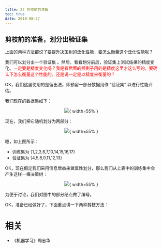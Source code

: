 ```yaml
---
title: 22 剪枝前的准备
toc: true
date: 2019-08-27
---
```


## 剪枝前的准备，划分出验证集

上面的两种方法都说了要提升决策树的泛化性能，要怎么衡量这个泛化性能呢？

我们可以划分出一个验证集 。然后，看看划分前后，验证集上测试结果的精度变化。<span style="color:red;">一定要是精度变化吗？我是看后面的额例子用的是精度这里才这么写的，要确认下怎么衡量这个性能的。还是说一定是以精度来衡量的？</span>

OK，我们这里使用的是留出法，即预留一部分数据用作 “验证集” 以进行性能评估。

我们现在的数据集如下：

<center>

![](http://images.iterate.site/blog/image/180626/cib75L00df.png?imageslim){ width=55% }


</center>

现在，我们把它随机划分为两部分：

<center>

![](http://images.iterate.site/blog/image/180626/6hm6IBbcim.png?imageslim){ width=55% }


</center>


嗯，如上图所示：

* 训练集为 {1,2,3,6,7,10,14,15,16,17}
* 验证集为 {4,5,8,9,11,12,13}


OK，现在假定我们采用信息增益来做属性划分，那么我们从上表中的训练集中会产生这样一棵决策树：

<center>

![](http://images.iterate.site/blog/image/180626/mLGFgC43Ca.png?imageslim){ width=55% }

</center>

为便于讨论，我们对图中的部分结点做了编号。

OK，准备已经做好了，下面重点讲一下两种剪枝方法：






# 相关

- 《机器学习》周志华
